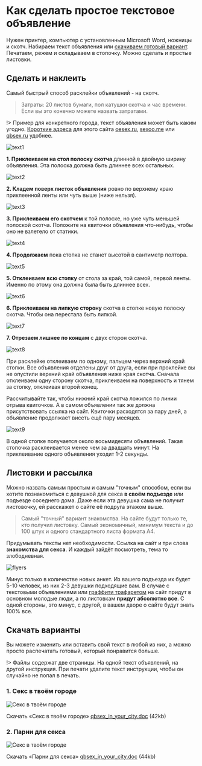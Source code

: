 # Как сделать простое текстовое объявление

Нужен принтер, компьютер с установленным Microsoft Word, ножницы и скотч. Набираем текст объявления или [скачиваем готовый вариант](Способ-знакомства/Скачать-варианты-текстовых-объявлений). Печатаем, режем и складываем в стопочку. Можно сделать и простые листовки.  

## Сделать и наклеить

Самый быстрый способ расклейки объявлений - на скотч.

> Затраты: 20 листов бумаги, пол катушки скотча и час времени. Если вы это конечно можете назвать затратами. 

!> Пример для конкретного города, текст объявления может быть каким угодно. [Короткие адреса](Способ-знакомства/Короткие-адреса-для-этого-сайта) для этого сайта [oesex.ru](oesex.ru), [sexoo.me](sexoo.me) или [qbsex.ru](qbsex.ru) удобнее. 

![text1](../img/way-of-dating/pasting/text1.jpg)  

**1. Приклеиваем на стол полоску скотча** длинной в двойную ширину объявления. Эта полоска должна быть длиннее всех остальных.  

![text2](../img/way-of-dating/pasting/text2.jpg)  

**2. Кладем поверх листок объявления** ровно по верхнему краю приклеенной ленты или чуть выше (ниже нельзя).  

![text3](../img/way-of-dating/pasting/text3.jpg)  

**3. Приклеиваем его скотчем** к той полоске, но уже чуть меньшей полоской скотча. Положите на квиточки объявления что-нибудь, чтобы оно не взлетело от статики. 

![text4](../img/way-of-dating/pasting/text4.jpg)  

**4. Продолжаем** пока стопка не станет высотой в сантиметр полтора.  

![text5](../img/way-of-dating/pasting/text5.jpg)  

**5. Отклеиваем всю стопку** от стола за край, той самой, первой ленты. Именно по этому она должна была быть длиннее всех.  

![text6](../img/way-of-dating/pasting/text6.jpg)  

**6. Приклеиваем на липкую сторону** скотча в стопке новую полоску скотча.
Чтобы она перестала быть липкой. 

![text7](../img/way-of-dating/pasting/text7.jpg)  

**7. Отрезаем лишнее по концам** с двух сторон скотча.  

![text8](../img/way-of-dating/pasting/text8.jpg)  

При расклейке отклеиваем по одному, пальцем через верхний край стопки. Все объявления отделены друг от друга, если при проклейке вы не опустили верхний край объявления ниже края скотча. Сначала отклеиваем одну сторону скотча, приклеиваем на поверхность и тянем за стопку, отклеивая второй конец.  

Рассчитывайте так, чтобы нижний край скотча ложился по линии отрыва квиточков. А в самом объявлении так же должна присутствовать ссылка на сайт. Квиточки расходятся за пару дней, а объявление продолжает висеть ещё пару месяцев.  

![text9](../img/way-of-dating/pasting/text9.jpg)  

В одной стопке получается около восьмидесяти объявлений. Такая стопочка расклеивается менее чем за двадцать минут. На приклеивание одного объявления уходит 1-2 секунды.  

## Листовки и рассылка 

Можно назвать самым простым и самым "точным" способом, если вы хотите познакомиться с девушкой для секса **в своём подъезде** или подъезде соседнего дома. Даже если эта девушка сама не получит листовочку, ей расскажет о сайте её подруга этажом выше.

> Самый "точный" вариант знакомства. На сайте будут только те, кто получил листовку. Самый экономичный, минимум текста и до 100 штук и одного стандартного листа формата А4.  

Придумывать тексты нет необходимости. Ссылка на сайт и три слова **знакомства для секса**. И каждый зайдёт посмотреть, тема то злободневная.

![flyers](../img/way-of-dating/flyers.jpg)

Минус только в количестве новых анкет. Из вашего подъезда их будет 5-10 человек, из них 2-3 девушки подходящие вам. В случае с текстовыми объявлениями или [граффити трафаретом](/Способ-знакомства/Как-сделать-граффити-трафаретом) на сайт придут в основном молодые люди, а по листовкам **придут абсолютно все**. С одной стороны, это минус, с другой, в вашем дворе о сайте будут знать 100% все.

## Скачать варианты  

Вы можете изменить или вставить свой текст в любой из них,
а можно просто распечатать готовый, который понравится больше.  

!> Файлы содержат две страницы. На одной текст объявлений, на другой инструкция.
При печати удалите текст инструкции, чтобы он случайно не попал в печать.  

### 1. Секс в твоём городе  

![Секс в твоём городе](../img/way-of-dating/examples/qbsex_in_your_city.jpg)  

Скачать &laquo;Секс в твоём городе&raquo; [qbsex_in_your_city.doc](../docs/blog/doc/qbsex_in_your_city.doc) (42kb)  


### 2. Парни для секса  

![Секс в твоём городе](../img/way-of-dating/examples/man_for_qbsex.jpg)  

Скачать &laquo;Парни для секса&raquo; [qbsex_in_your_city.doc](../docs/blog/doc/man_for_qbsex.doc) (44kb)  


 